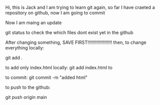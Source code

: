   Hi, this is Jack and I am trying to learn git again, so far I have craeted a repository on github, now I am going to commit 
  
  Now I am maing an update
  
git status to check the which files dont exist yet in the github

After changing something, SAVE FIRST!!!!!!!!!!!!!!!!!!!
then, 
to change everything locally:

git add .

to add only index.html locally:
git add index.html to 

to commit:  git commit -m "added html"

to push to the github: 

git push origin main